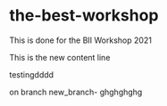 # the-best-workshop
This is done for the BII Workshop 2021

This is the new content line

testingdddd

on branch new_branch- ghghghghg
